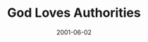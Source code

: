 ---
layout: message
category: message
series: "God Loves..."
title: "God Loves Authorities"
date: 2001-06-02
audio-description: "Let's look closer at those who play key roles in our lives and how God wants us to respond. "
audio: ""
audio-title: "God Loves Authorities"
audio-duration: ":"
---